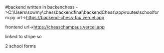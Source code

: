 #backend written in backenchess ->C:\Users\sowmy\chessbackendfinal\backendChess\app\routes\schoolform.py
url->https://backend-chess-tau.vercel.app

frontend url->https://chesschampsus.vercel.app

linked to stripe so 

2 school forms